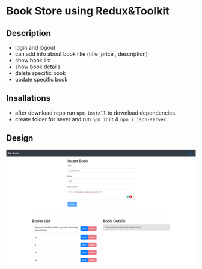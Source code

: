 # Book Store using Redux&Toolkit

## Description
- login and logout
- can add info about book like (title ,price , description)
- show book list
- show book details
- delete specific book
- update specific book

## Insallations
 - after download repo run  `npm install` to download dependencies.
 - create folder for sever and run `npm init` & `npm i json-server`

## Design

![home screen ](../home.png)

